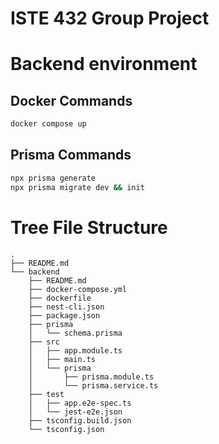 # ISTE 432 Group Project

# Backend environment

## Docker Commands
```sh
docker compose up
```

## Prisma Commands
```sh
npx prisma generate
npx prisma migrate dev && init
```

# Tree File Structure

```
.
├── README.md
└── backend
    ├── README.md
    ├── docker-compose.yml
    ├── dockerfile
    ├── nest-cli.json
    ├── package.json
    ├── prisma
    │   └── schema.prisma
    ├── src
    │   ├── app.module.ts
    │   ├── main.ts
    │   └── prisma
    │       ├── prisma.module.ts
    │       └── prisma.service.ts
    ├── test
    │   ├── app.e2e-spec.ts
    │   └── jest-e2e.json
    ├── tsconfig.build.json
    └── tsconfig.json
```
